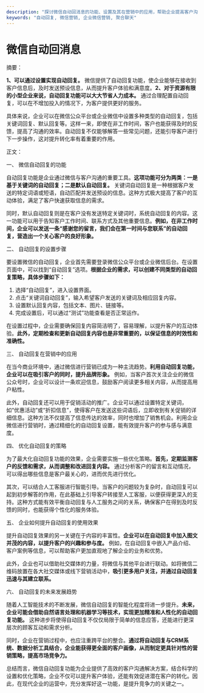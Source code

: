 ```yaml
---
description: "探讨微信自动回消息的功能、设置及其在营销中的应用，帮助企业提高客户沟通效率。"
keywords: "自动回复, 微信营销, 企业微信营销, 聚合聊天"
---
```

# 微信自动回消息

摘要：

**1、可以通过设置实现自动回复。** 微信提供了自动回复功能，使企业能够在接收到客户信息后，及时发送预设信息，从而提升客户体验和满意度。**2、对于资源有限的小型企业来说，自动回复功能可以大大节省人力成本。** 通过合理配置自动回复，可以在不增加投入的情况下，为客户提供更好的服务。

具体来说，企业可以在微信公众平台或企业微信中设置多种类型的自动回复，包括关键词回复、默认回复等。这样一来，即使在非工作时间，客户也能获得及时的反馈，提高了沟通的效率。自动回复不仅能够解答一些常见问题，还能引导客户进行下一步操作，这对提升转化率有着重要的作用。

正文：

一、 微信自动回复的功能

自动回复功能是企业通过微信与客户沟通的重要工具。**这项功能可分为两类：一是基于关键词的自动回复；二是默认自动回复。** 关键词自动回复是一种根据客户发送的特定词语或短语，自动匹配并发送预设的信息。这种方式极大提高了客户的互动体验，满足了客户快速获取信息的需求。

同时，默认自动回复则是在客户没有发送特定关键词时，系统自动回复的内容。这一功能可以用于告知客户工作时间、联系方式及其他重要信息。**例如，在非工作时间，企业可以发送一条“感谢您的留言，我们会在第一时间与您联系”的自动回复，营造出一个关心客户的良好形象。**

二、 自动回复的设置步骤

要设置微信的自动回复，企业首先需要登录微信公众平台或企业微信后台。在设置页面中，可以找到“自动回复”选项。**根据企业的需求，可以创建不同类型的自动回复策略，具体步骤如下：**

1. 选择“自动回复”，进入设置界面。
2. 点击“关键词自动回复”，输入希望客户发送的关键词及相应回复内容。
3. 设置默认回复内容，包括文本、图片、链接等。
4. 完成设置后，可以通过“测试”功能查看是否正常运作。

在设置过程中，企业需要确保回复内容简洁明了，容易理解，以提升客户的互动体验。**此外，定期检查和更新自动回复内容也是非常重要的，以保证信息的时效性和准确性。**

三、 自动回复在营销中的应用

在当今商业环境中，通过微信进行营销已成为一种主流趋势。**利用自动回复功能，企业可以在吸引客户的同时，提升品牌形象。** 例如，当客户首次关注企业的微信公众号时，企业可以设计一条欢迎信息，鼓励客户阅读更多相关内容，从而提高用户粘性。

此外，自动回复还可以用于促销活动的推广。企业可以通过设置特定关键词，如“优惠活动”或“折扣信息”，使得客户在发送这些词语后，立即收到有关促销的详细信息。这种方法不仅提高了信息传达的效率，同时也增加了销售机会。利用企业微信进行营销时，通过精细化的自动回复设置，能有效提升客户的参与感与满意度。

四、 优化自动回复的策略

为了最大化自动回复功能的效果，企业需要实施一些优化策略。**首先，定期监测客户的反馈和需求，从而调整和改进回复内容。** 通过分析客户的留言和互动情况，可以得出哪些信息是客户最关心的，进而优先进行优化。

其次，可以结合人工客服进行智能引导。当客户的问题较为复杂时，自动回复可以起到初步解答的作用，在此基础上引导客户转接至人工客服，以便获得更深入的支持。这种方式能有效平衡自动回复与人工服务之间的关系，确保客户在得到及时反馈的同时，也能获得个性化的服务体验。

五、 企业如何提升自动回复的使用效果

提升自动回复效果的另一关键在于内容的丰富性。**企业可以在自动回复中加入图文并茂的内容，以提升客户的兴趣和参与度。** 例如，在自动回复中嵌入产品介绍、客户案例等信息，可以帮助客户更加直观地了解企业的业务和优势。

此外，企业也可以借助社交媒体的力量，将微信与其他平台进行联动。如将微信二维码放置在各大社交媒体或线下营销活动中，**吸引更多用户关注，并通过自动回复迅速与其建立联系。**

六、 自动回复的未来发展趋势

随着人工智能技术的不断发展，微信自动回复的智能化程度将进一步提升。**未来，企业可能会借助自然语言处理和机器学习等技术，实现更加精准和人性化的自动回复功能。** 这种进步将使得自动回复不仅仅局限于简单的信息应答，还能进行更深层次的顾客互动和需求分析。

同时，企业在营销过程中，也应注重跨平台的整合。**通过将自动回复与CRM系统、数据分析工具结合，企业能获得更全面的客户画像，从而制定更具针对性的营销策略，提高市场竞争力。**

总结而言，微信自动回复功能为企业提供了高效的客户沟通解决方案，结合科学的设置和优化策略，企业不仅可以提升客户体验，还能有效促进潜在客户的转化。因此，在现代企业的运营中，充分发挥好这一功能，是提升竞争力的关键之一。
